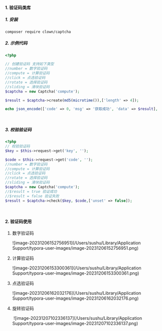 #### 1. 验证码类库

##### 	1. 安装

```
composer require clown/captcha
```

##### 	2. 示例代码

```php
<?php

// 创建验证码 支持如下类型
//number = 数字验证码 
//compute = 计算验证码 
//click = 点选验证码 
//rotate = 选择验证码    
//sliding = 滑块验证码    
$captcha = new Captcha('compute');

$result = $captcha->create(md5(microtime()),['length' => 4]);

echo json_encode(['code' => 0, 'msg' => '获取成功', 'data' => $result], JSON_UNESCAPED_UNICODE);

            
```

##### 	3. 校验验证码

```php
<?php
// 校验验证码
$key = $this->request->get('key', '');

$code = $this->request->get('code', '');
//number = 数字验证码 
//compute = 计算验证码 
//click = 点选验证码 
//rotate = 选择验证码    
//sliding = 滑块验证码  
$captcha = new Captcha('compute');
//$result = true 验证成功
//$result = false 验证失败
$result = $captcha->check($key, $code,['unset' => false]);
	
            
```



#### 2. 验证码使用

1. 数字验证码

    ![image-20231206152756951](/Users/sushu/Library/Application Support/typora-user-images/image-20231206152756951.png)

2. 计算验证码

    ![image-20231206153300361](/Users/sushu/Library/Application Support/typora-user-images/image-20231206153300361.png)

3. 点选验证码

    ![image-20231206162032176](/Users/sushu/Library/Application Support/typora-user-images/image-20231206162032176.png)

4. 旋转验证码

   ​                                                     ![image-20231207102336137](/Users/sushu/Library/Application Support/typora-user-images/image-20231207102336137.png)  



